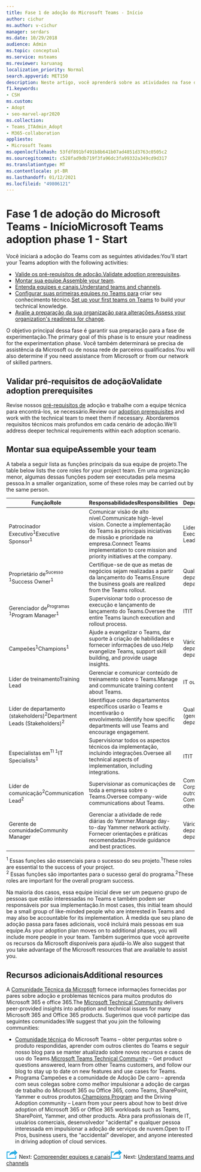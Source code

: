 ```yaml
---
title: Fase 1 de adoção do Microsoft Teams - Início
author: cichur
ms.author: v-cichur
manager: serdars
ms.date: 10/29/2018
audience: Admin
ms.topic: conceptual
ms.service: msteams
ms.reviewer: karuanag
localization_priority: Normal
search.appverid: MET150
description: Neste artigo, você aprenderá sobre as atividades na fase de inicialização da adoção do Microsoft Teams. Entenda as práticas recomendadas de configuração e planejamento de equipe do Microsoft Teams.
f1.keywords:
- CSH
ms.custom:
- Adopt
- seo-marvel-apr2020
ms.collection:
- Teams_ITAdmin_Adopt
- M365-collaboration
appliesto:
- Microsoft Teams
ms.openlocfilehash: 53fdf891bf491b8b641b07ad4851d3763c0505c2
ms.sourcegitcommit: c528fad9db719f3fa96dc3fa99332a349cd9d317
ms.translationtype: MT
ms.contentlocale: pt-BR
ms.lasthandoff: 01/12/2021
ms.locfileid: "49806121"
---
```

# <a name="microsoft-teams-adoption-phase-1---start"></a><span data-ttu-id="f149a-104">Fase 1 de adoção do Microsoft Teams - Início</span><span class="sxs-lookup"><span data-stu-id="f149a-104">Microsoft Teams adoption phase 1 - Start</span></span>

<span data-ttu-id="f149a-105">Você iniciará a adoção do Teams com as seguintes atividades:</span><span class="sxs-lookup"><span data-stu-id="f149a-105">You'll start your Teams adoption with the following activities:</span></span>

- <span data-ttu-id="f149a-106">[Valide os pré-requisitos de adoção.](#validate-adoption-prerequisites)</span><span class="sxs-lookup"><span data-stu-id="f149a-106">[Validate adoption prerequisites](#validate-adoption-prerequisites).</span></span>
- <span data-ttu-id="f149a-107">[Montar sua equipe.](#assemble-your-team)</span><span class="sxs-lookup"><span data-stu-id="f149a-107">[Assemble your team](#assemble-your-team).</span></span>
- <span data-ttu-id="f149a-108">[Entenda equipes e canais.](teams-adoption-understand-teams-and-channels.md)</span><span class="sxs-lookup"><span data-stu-id="f149a-108">[Understand teams and channels](teams-adoption-understand-teams-and-channels.md).</span></span>
- <span data-ttu-id="f149a-109">[Configurar suas primeiras equipes no Teams para](teams-adoption-your-first-teams.md) criar seu conhecimento técnico.</span><span class="sxs-lookup"><span data-stu-id="f149a-109">[Set up your first teams on Teams](teams-adoption-your-first-teams.md) to build your technical knowledge.</span></span>
- <span data-ttu-id="f149a-110">[Avalie a preparação da sua organização para alterações.](teams-adoption-assess-readiness.md)</span><span class="sxs-lookup"><span data-stu-id="f149a-110">[Assess your organization's readiness for change](teams-adoption-assess-readiness.md).</span></span>

<span data-ttu-id="f149a-111">O objetivo principal dessa fase é garantir sua preparação para a fase de experimentação.</span><span class="sxs-lookup"><span data-stu-id="f149a-111">The primary goal of this phase is to ensure your readiness for the experimentation phase.</span></span> <span data-ttu-id="f149a-112">Você também determinará se precisa de assistência da Microsoft ou de nossa rede de parceiros qualificados.</span><span class="sxs-lookup"><span data-stu-id="f149a-112">You will also determine if you need assistance from Microsoft or from our network of skilled partners.</span></span>  

## <a name="validate-adoption-prerequisites"></a><span data-ttu-id="f149a-113">Validar pré-requisitos de adoção</span><span class="sxs-lookup"><span data-stu-id="f149a-113">Validate adoption prerequisites</span></span>

<span data-ttu-id="f149a-114">Revise nossos [pré-requisitos de](teams-adoption-get-started.md#adoption-prerequisites) adoção e trabalhe com a equipe técnica para encontrá-los, se necessário.</span><span class="sxs-lookup"><span data-stu-id="f149a-114">Review our [adoption prerequisites](teams-adoption-get-started.md#adoption-prerequisites) and work with the technical team to meet them if necessary.</span></span> <span data-ttu-id="f149a-115">Abordaremos requisitos técnicos mais profundos em cada cenário de adoção.</span><span class="sxs-lookup"><span data-stu-id="f149a-115">We'll address deeper technical requirements within each adoption scenario.</span></span>

## <a name="assemble-your-team"></a><span data-ttu-id="f149a-116">Montar sua equipe</span><span class="sxs-lookup"><span data-stu-id="f149a-116">Assemble your team</span></span>

<span data-ttu-id="f149a-117">A tabela a seguir lista as funções principais da sua equipe de projeto.</span><span class="sxs-lookup"><span data-stu-id="f149a-117">The table below lists the core roles for your project team.</span></span> <span data-ttu-id="f149a-118">Em uma organização menor, algumas dessas funções podem ser executadas pela mesma pessoa.</span><span class="sxs-lookup"><span data-stu-id="f149a-118">In a smaller organization, some of these roles may be carried out by the same person.</span></span>

| <span data-ttu-id="f149a-119">Função</span><span class="sxs-lookup"><span data-stu-id="f149a-119">Role</span></span> | <span data-ttu-id="f149a-120">Responsabilidades</span><span class="sxs-lookup"><span data-stu-id="f149a-120">Responsibilities</span></span> | <span data-ttu-id="f149a-121">Departamento</span><span class="sxs-lookup"><span data-stu-id="f149a-121">Department</span></span> |
| ---- | ---------------- | ---------- |
| <span data-ttu-id="f149a-122">Patrocinador Executivo<sup>1</sup></span><span class="sxs-lookup"><span data-stu-id="f149a-122">Executive Sponsor<sup>1</sup></span></span> | <span data-ttu-id="f149a-123">Comunicar visão de alto nível.</span><span class="sxs-lookup"><span data-stu-id="f149a-123">Communicate high-level vision.</span></span> <span data-ttu-id="f149a-124">Conecte a implementação do Teams às principais iniciativas de missão e prioridade na empresa.</span><span class="sxs-lookup"><span data-stu-id="f149a-124">Connect Teams implementation to core mission and priority initiatives at the company.</span></span> | <span data-ttu-id="f149a-125">Liderança Executiva</span><span class="sxs-lookup"><span data-stu-id="f149a-125">Executive Leadership</span></span> |
| <span data-ttu-id="f149a-126">Proprietário de<sup>Sucesso 1</sup></span><span class="sxs-lookup"><span data-stu-id="f149a-126">Success Owner<sup>1</sup></span></span> | <span data-ttu-id="f149a-127">Certifique-se de que as metas de negócios sejam realizadas a partir da lançamento do Teams.</span><span class="sxs-lookup"><span data-stu-id="f149a-127">Ensure the business goals are realized from the Teams rollout.</span></span> | <span data-ttu-id="f149a-128">Qualquer departamento</span><span class="sxs-lookup"><span data-stu-id="f149a-128">Any department</span></span> |
| <span data-ttu-id="f149a-129">Gerenciador de<sup>Programas 1</sup></span><span class="sxs-lookup"><span data-stu-id="f149a-129">Program Manager<sup>1</sup></span></span> | <span data-ttu-id="f149a-130">Supervisionar todo o processo de execução e lançamento de lançamento do Teams.</span><span class="sxs-lookup"><span data-stu-id="f149a-130">Oversee the entire Teams launch execution and rollout process.</span></span> | <span data-ttu-id="f149a-131">IT</span><span class="sxs-lookup"><span data-stu-id="f149a-131">IT</span></span> |
| <span data-ttu-id="f149a-132">Campeões<sup>1</sup></span><span class="sxs-lookup"><span data-stu-id="f149a-132">Champions<sup>1</sup></span></span> | <span data-ttu-id="f149a-133">Ajude a evangelizar o Teams, dar suporte à criação de habilidades e fornecer informações de uso.</span><span class="sxs-lookup"><span data-stu-id="f149a-133">Help evangelize Teams, support skill building, and provide usage insights.</span></span> | <span data-ttu-id="f149a-134">Vários departamentos</span><span class="sxs-lookup"><span data-stu-id="f149a-134">Multiple departments</span></span> |
| <span data-ttu-id="f149a-135">Líder de treinamento</span><span class="sxs-lookup"><span data-stu-id="f149a-135">Training Lead</span></span> | <span data-ttu-id="f149a-136">Gerenciar e comunicar conteúdo de treinamento sobre o Teams.</span><span class="sxs-lookup"><span data-stu-id="f149a-136">Manage and communicate training content about Teams.</span></span> | <span data-ttu-id="f149a-137">IT ou outros</span><span class="sxs-lookup"><span data-stu-id="f149a-137">IT or other</span></span> |
| <span data-ttu-id="f149a-138">Líder de departamento (stakeholders)<sup>2</sup></span><span class="sxs-lookup"><span data-stu-id="f149a-138">Department Leads (Stakeholders)<sup>2</sup></span></span> | <span data-ttu-id="f149a-139">Identifique como departamentos específicos usarão o Teams e incentivarão o envolvimento.</span><span class="sxs-lookup"><span data-stu-id="f149a-139">Identify how specific departments will use Teams and encourage engagement.</span></span> | <span data-ttu-id="f149a-140">Qualquer departamento (gerenciamento)</span><span class="sxs-lookup"><span data-stu-id="f149a-140">Any department (management)</span></span> |
| <span data-ttu-id="f149a-141">Especialistas em<sup>TI 1</sup></span><span class="sxs-lookup"><span data-stu-id="f149a-141">IT Specialists<sup>1</sup></span></span> | <span data-ttu-id="f149a-142">Supervisionar todos os aspectos técnicos da implementação, incluindo integrações.</span><span class="sxs-lookup"><span data-stu-id="f149a-142">Oversee all technical aspects of implementation, including integrations.</span></span> | <span data-ttu-id="f149a-143">IT</span><span class="sxs-lookup"><span data-stu-id="f149a-143">IT</span></span> |
| <span data-ttu-id="f149a-144">Líder de comunicação<sup>2</sup></span><span class="sxs-lookup"><span data-stu-id="f149a-144">Communication Lead<sup>2</sup></span></span> | <span data-ttu-id="f149a-145">Supervisionar as comunicações de toda a empresa sobre o Teams.</span><span class="sxs-lookup"><span data-stu-id="f149a-145">Oversee company-wide communications about Teams.</span></span> | <span data-ttu-id="f149a-146">Comunicações Corporativas, IT ou outros</span><span class="sxs-lookup"><span data-stu-id="f149a-146">Corporate Communications, IT, or other</span></span> |
| <span data-ttu-id="f149a-147">Gerente de comunidade</span><span class="sxs-lookup"><span data-stu-id="f149a-147">Community Manager</span></span> | <span data-ttu-id="f149a-148">Gerenciar a atividade de rede diárias do Yammer.</span><span class="sxs-lookup"><span data-stu-id="f149a-148">Manage day-to-day Yammer network activity.</span></span> <span data-ttu-id="f149a-149">Fornecer orientações e práticas recomendadas.</span><span class="sxs-lookup"><span data-stu-id="f149a-149">Provide guidance and best practices.</span></span> | <span data-ttu-id="f149a-150">Vários departamentos</span><span class="sxs-lookup"><span data-stu-id="f149a-150">Multiple departments</span></span> |

<span data-ttu-id="f149a-151"><sup>1</sup> Essas funções são essenciais para o sucesso do seu projeto.</span><span class="sxs-lookup"><span data-stu-id="f149a-151"><sup>1</sup>These roles are essential to the success of your project.</span></span></br>
<span data-ttu-id="f149a-152"><sup>2</sup> Essas funções são importantes para o sucesso geral do programa.</span><span class="sxs-lookup"><span data-stu-id="f149a-152"><sup>2</sup>These roles are important for the overall program success.</span></span>

<span data-ttu-id="f149a-153">Na maioria dos casos, essa equipe inicial deve ser um pequeno grupo de pessoas que estão interessadas no Teams e também podem ser responsáveis por sua implementação.</span><span class="sxs-lookup"><span data-stu-id="f149a-153">In most cases, this initial team should be a small group of like-minded people who are interested in Teams and may also be accountable for its implementation.</span></span> <span data-ttu-id="f149a-154">À medida que seu plano de adoção passa para fases adicionais, você incluirá mais pessoas em sua equipe.</span><span class="sxs-lookup"><span data-stu-id="f149a-154">As your adoption plan moves on to additional phases, you will include more people in your team.</span></span> <span data-ttu-id="f149a-155">Também sugerimos que você aproveite os recursos da Microsoft disponíveis para ajudá-lo.</span><span class="sxs-lookup"><span data-stu-id="f149a-155">We also suggest that you take advantage of the Microsoft resources that are available to assist you.</span></span> 

## <a name="additional-resources"></a><span data-ttu-id="f149a-156">Recursos adicionais</span><span class="sxs-lookup"><span data-stu-id="f149a-156">Additional resources</span></span>

<span data-ttu-id="f149a-157">A [Comunidade Técnica da Microsoft](https://aka.ms/TechCommunity) fornece informações fornecidas por pares sobre adoção e problemas técnicos para muitos produtos do Microsoft 365 e office 365.</span><span class="sxs-lookup"><span data-stu-id="f149a-157">The [Microsoft Technical Community](https://aka.ms/TechCommunity) delivers peer-provided insights into adoption and technical issues for many Microsoft 365 and Office 365 products.</span></span> <span data-ttu-id="f149a-158">Sugerimos que você participe das seguintes comunidades:</span><span class="sxs-lookup"><span data-stu-id="f149a-158">We suggest that you join the following communities:</span></span>

- <span data-ttu-id="f149a-159">[Comunidade técnica](https://aka.ms/TeamsCommunity) do Microsoft Teams – obter perguntas sobre o produto respondidas, aprender com outros clientes do Teams e seguir nosso blog para se manter atualizado sobre novos recursos e casos de uso do Teams.</span><span class="sxs-lookup"><span data-stu-id="f149a-159">[Microsoft Teams Technical Community](https://aka.ms/TeamsCommunity) – Get product questions answered, learn from other Teams customers, and follow our blog to stay up to date on new features and use cases for Teams.</span></span> 
- <span data-ttu-id="f149a-160">[](https://aka.ms/O365Champions) Programa Campeões e a comunidade de Adoção De carro – aprenda com seus colegas sobre como melhor impulsionar a adoção de cargas de trabalho do Microsoft 365 ou Office 365, como Teams, SharePoint, Yammer e outros produtos.</span><span class="sxs-lookup"><span data-stu-id="f149a-160">[Champions Program](https://aka.ms/O365Champions) and the Driving Adoption community – Learn from your peers about how to best drive adoption of Microsoft 365 or Office 365 workloads such as Teams, SharePoint, Yammer, and other products.</span></span> <span data-ttu-id="f149a-161">Abra para profissionais de IT, usuários comerciais, desenvolvedor "acidental" e qualquer pessoa interessada em impulsionar a adoção de serviços de nuvem.</span><span class="sxs-lookup"><span data-stu-id="f149a-161">Open to IT Pros, business users, the “accidental” developer, and anyone interested in driving adoption of cloud services.</span></span>  


<span data-ttu-id="f149a-162">![Um ícone que representa a próxima etapa ](media/teams-adoption-next-icon.png) Next: [Compreender equipes e canais](teams-adoption-understand-teams-and-channels.md)</span><span class="sxs-lookup"><span data-stu-id="f149a-162">![An icon representing the next step](media/teams-adoption-next-icon.png) Next: [Understand teams and channels](teams-adoption-understand-teams-and-channels.md)</span></span>
